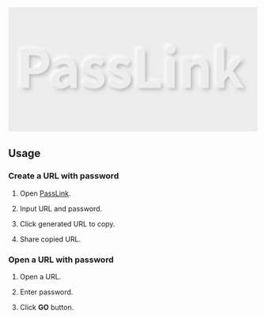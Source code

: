 [![PassLink](./passlink.png)](https://passlink.macr.app)

## Usage

### Create a URL with password

1. Open [PassLink](https://passlink.macr.app).

2. Input URL and password.

3. Click generated URL to copy.

4. Share copied URL.


### Open a URL with password

1. Open a URL.

2. Enter password.

3. Click **GO** button.
